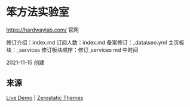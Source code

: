 # 笨方法实验室 


https://hardwaylab.com/ 官网



修订介绍：index.md
订阅人数：index.md
备案修订：_data\seo.yml
主页板块：_services
修订板块顺序：修订_services md 中时间


2021-11-15 创建



## 来源


[Live Demo](https://jekyll-serif.netlify.app/) | 
[Zerostatic Themes](https://www.zerostatic.io)



